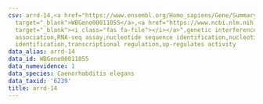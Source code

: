 ```yaml
---
csv: arrd-14,<a href="https://www.ensembl.org/Homo_sapiens/Gene/Summary?db=core;g=WBGene00011055"
  target="_blank">WBGene00011055</a>,<a href="https://www.ncbi.nlm.nih.gov/pubmed/27496166"
  target="_blank"><i class="fas fa-file"></i></a>",genetic interference,functional
  association,RNA-seq assay,nucleotide sequence identification,nucleotide sequence
  identification,transcriptional regulation,up-regulates activity
data_alias: arrd-14
data_id: WBGene00011055
data_numevidence: 1
data_species: Caenorhabditis elegans
data_taxid: '6239'
title: arrd-14
---
```

